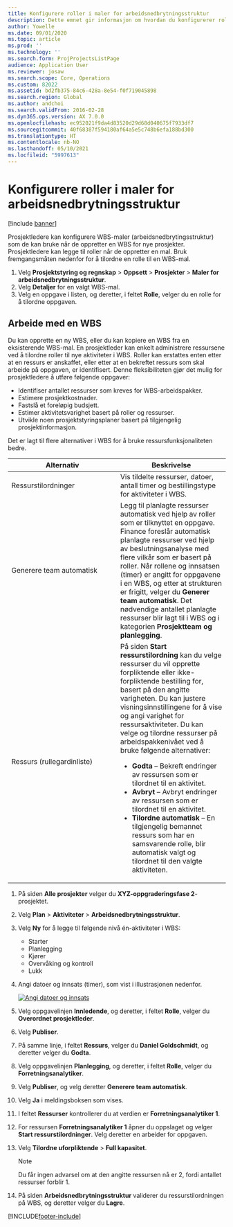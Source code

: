```yaml
---
title: Konfigurere roller i maler for arbeidsnedbrytningsstruktur
description: Dette emnet gir informasjon om hvordan du konfigurerer rolleinformasjon i maler for arbeidsnedbrytingsstruktur.
author: Yowelle
ms.date: 09/01/2020
ms.topic: article
ms.prod: ''
ms.technology: ''
ms.search.form: ProjProjectsListPage
audience: Application User
ms.reviewer: josaw
ms.search.scope: Core, Operations
ms.custom: 82022
ms.assetid: bd2fb375-84c6-428a-8e54-f0f719045898
ms.search.region: Global
ms.author: andchoi
ms.search.validFrom: 2016-02-28
ms.dyn365.ops.version: AX 7.0.0
ms.openlocfilehash: ec952021f9da4d83520d29d68d040675f7933df7
ms.sourcegitcommit: 40f68387f594180af64a5e5c748b6efa188bd300
ms.translationtype: HT
ms.contentlocale: nb-NO
ms.lasthandoff: 05/10/2021
ms.locfileid: "5997613"
---
```

# <a name="set-up-roles-on-work-breakdown-structure-templates"></a>Konfigurere roller i maler for arbeidsnedbrytningsstruktur

[!include [banner](../includes/banner.md)]

Prosjektledere kan konfigurere WBS-maler (arbeidsnedbrytingsstruktur) som de kan bruke når de oppretter en WBS for nye prosjekter. Prosjektledere kan legge til roller når de oppretter en mal. Bruk fremgangsmåten nedenfor for å tilordne en rolle til en WBS-mal.

1. Velg **Prosjektstyring og regnskap** > **Oppsett** > **Prosjekter** > **Maler for arbeidsnedbrytningsstruktur**.
2. Velg **Detaljer** for en valgt WBS-mal.
3. Velg en oppgave i listen, og deretter, i feltet **Rolle**, velger du en rolle for å tilordne oppgaven.

## <a name="work-with-a-wbs"></a>Arbeide med en WBS

Du kan opprette en ny WBS, eller du kan kopiere en WBS fra en eksisterende WBS-mal. En prosjektleder kan enkelt administrere ressursene ved å tilordne roller til nye aktiviteter i WBS. Roller kan erstattes enten etter at en ressurs er anskaffet, eller etter at en bekreftet ressurs som skal arbeide på oppgaven, er identifisert. Denne fleksibiliteten gjør det mulig for prosjektledere å utføre følgende oppgaver:

- Identifiser antallet ressurser som kreves for WBS-arbeidspakker.
- Estimere prosjektkostnader.
- Fastslå et foreløpig budsjett.
- Estimer aktivitetsvarighet basert på roller og ressurser.
- Utvikle noen prosjektstyringsplaner basert på tilgjengelig prosjektinformasjon.

Det er lagt til flere alternativer i WBS for å bruke ressursfunksjonaliteten bedre.

<table>
<colgroup>
<col width="50%" />
<col width="50%" />
</colgroup>
<thead>
<tr class="header">
<th>Alternativ</th>
<th>Beskrivelse</th>
</tr>
</thead>
<tbody>
<tr class="odd">
<td>Ressurstilordninger</td>
<td>Vis tildelte ressurser, datoer, antall timer og bestillingstype for aktiviteter i WBS.</td>
</tr>
<tr class="even">
<td>Generere team automatisk</td>
<td>Legg til planlagte ressurser automatisk ved hjelp av roller som er tilknyttet en oppgave. Finance foreslår automatisk planlagte ressurser ved hjelp av beslutningsanalyse med flere vilkår som er basert på roller. Når rollene og innsatsen (timer) er angitt for oppgavene i en WBS, og etter at strukturen er frigitt, velger du <strong>Generer team automatisk</strong>. Det nødvendige antallet planlagte ressurser blir lagt til i WBS og i kategorien <strong>Prosjektteam og planlegging</strong>.</td>
</tr>
<tr class="odd">
<td>Ressurs (rullegardinliste)</td>
<td>På siden <strong>Start ressurstilordning</strong> kan du velge ressurser du vil opprette forpliktende eller ikke-forpliktende bestilling for, basert på den angitte varigheten. Du kan justere visningsinnstillingene for å vise og angi varighet for ressursaktiviteter. Du kan velge og tilordne ressurser på arbeidspakkenivået ved å bruke følgende alternativer:
<ul>
<li><strong>Godta</strong> – Bekreft endringer av ressursen som er tilordnet til en aktivitet.</li>
<li><strong>Avbryt</strong> – Avbryt endringer av ressursen som er tilordnet til en aktivitet.</li>
<li><strong>Tilordne automatisk</strong> – En tilgjengelig bemannet ressurs som har en samsvarende rolle, blir automatisk valgt og tilordnet til den valgte aktiviteten.</li>
</ul></td>
</tr>
</tbody>
</table>

1. På siden **Alle prosjekter** velger du **XYZ-oppgraderingsfase 2**-prosjektet.
2. Velg **Plan** > **Aktiviteter** > **Arbeidsnedbrytningsstruktur**.
3. Velg **Ny** for å legge til følgende nivå én-aktiviteter i WBS:

    - Starter
    - Planlegging
    - Kjører
    - Overvåking og kontroll
    - Lukk

4. Angi datoer og innsats (timer), som vist i illustrasjonen nedenfor.

    [![Angi datoer og innsats](./media/projectresourcing10.jpg)](./media/projectresourcing10.jpg)

5. Velg oppgavelinjen **Innledende**, og deretter, i feltet **Rolle**, velger du **Overordnet prosjektleder**.
6. Velg **Publiser**.
7. På samme linje, i feltet **Ressurs**, velger du **Daniel Goldschmidt**, og deretter velger du **Godta**.
8. Velg oppgavelinjen **Planlegging**, og deretter, i feltet **Rolle**, velger du **Forretningsanalytiker**.
9. Velg **Publiser**, og velg deretter **Generere team automatisk**.
10. Velg **Ja** i meldingsboksen som vises.
11. I feltet **Ressurser** kontrollerer du at verdien er **Forretningsanalytiker 1**.
12. For ressursen **Forretningsanalytiker 1** åpner du oppslaget og velger **Start ressurstilordninger**. Velg deretter en arbeider for oppgaven.
13. Velg **Tilordne uforpliktende** &gt; **Full kapasitet**.

    > [!NOTE] 
    > Du får ingen advarsel om at den angitte ressursen nå er 2, fordi antallet ressurser forblir 1.

14. På siden **Arbeidsnedbrytningsstruktur** validerer du ressurstilordningen på WBS, og deretter velger du **Lagre**.


[!INCLUDE[footer-include](../includes/footer-banner.md)]